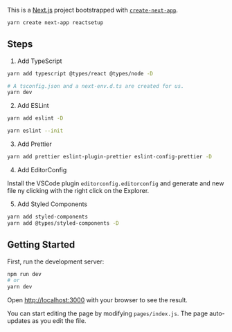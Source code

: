 This is a [Next.js](https://nextjs.org/) project bootstrapped with [`create-next-app`](https://github.com/vercel/next.js/tree/canary/packages/create-next-app).

```bash
yarn create next-app reactsetup
```

## Steps

1. Add TypeScript

```bash
yarn add typescript @types/react @types/node -D

# A tsconfig.json and a next-env.d.ts are created for us.
yarn dev
```

2. Add ESLint

```bash
yarn add eslint -D

yarn eslint --init
```

3. Add Prettier

```bash
yarn add prettier eslint-plugin-prettier eslint-config-prettier -D
```

4. Add EditorConfig

Install the VSCode plugin `editorconfig.editorconfig` and generate and new file ny clicking with the right click on the Explorer.

5. Add Styled Components

```bash
yarn add styled-components
yarn add @types/styled-components -D
```

## Getting Started

First, run the development server:

```bash
npm run dev
# or
yarn dev
```

Open [http://localhost:3000](http://localhost:3000) with your browser to see the result.

You can start editing the page by modifying `pages/index.js`. The page auto-updates as you edit the file.
